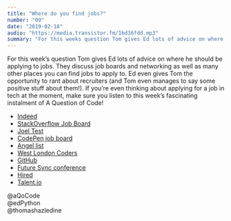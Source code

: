 ```yaml
---
title: "Where do you find jobs?"
number: "09"
date: "2019-02-18"
audio: "https://media.transistor.fm/1bd36fdd.mp3"
summary: "For this weeks question Tom gives Ed lots of advice on where he should be applying to jobs. They discuss job boards and networking as well as many other places you can find jobs to apply to."
---
```


For this week’s question Tom gives Ed lots of advice on where he should be applying to jobs. They discuss job boards and networking as well as many other places you can find jobs to apply to. Ed even gives Tom the opportunity to rant about recruiters (and Tom even manages to say some positive stuff about them!). If you’re even thinking about applying for a job in tech at the moment, make sure you listen to this week’s fascinating instalment of A Question of Code!

* [Indeed](https://www.indeed.co.uk/)
* [StackOverflow Job Board](https://stackoverflow.com/jobs)
* [Joel Test](https://www.joelonsoftware.com/2000/08/09/the-joel-test-12-steps-to-better-code/)
* [CodePen job board](https://codepen.io/jobs)
* [Angel list](https://angel.co/)
* [West London Coders](https://www.meetup.com/West-London-Coders/)
* [GitHub](https://github.com/)
* [Future Sync conference](https://futuresync.co.uk/)
* [Hired](https://hired.com/)
* [Talent.io](https://www.talent.io/)

@aQoCode\
@edPython\
@thomashazledine

